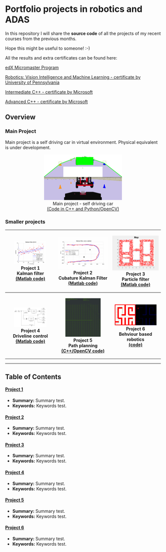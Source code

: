 # Portfolio projects in robotics and ADAS

In this repository I will share the **source code** of all the projects of my recent courses from the previous months.

Hope this might be useful to someone! :-)

All the results and extra certificates can be found here:

[edX Micromaster Program](https://credentials.edx.org/records/programs/shared/aeb398577a5c4941aaafc6133845c9d2/)

[Robotics: Vision Intelligence and Machine Learning - certificate by University of Pennsylvania](https://courses.edx.org/certificates/cebbf84bc3d549bca3e86871f49b7917)

[Intermediate C++ - certificate by Microsoft](https://courses.edx.org/certificates/daf8897c283c43f6a635eb8228dff1dc)

[Advanced C++ - certificate by Microsoft](https://courses.edx.org/certificates/d7c3c0aea54d4a86971d8b4652822af0)

## Overview
### Main Project
Main project is a self driving car in virtual environment. Physical equivalent is under development.
      <p align="center">
           <a href="./main_project"><img src="./images/view_main.png" alt="Overview" width="50%" height="50%"></a>
           <br>Main project - self driving car
           <br><a href="./main_project" name="Code in C++ and Python/OpenCV">(Code in C++ and Python/OpenCV)</a>
      </p>
### Smaller projects

<table style="width:100%">
  <tr>
    <th>
      <p align="center">
           <a href="./project_1"><img src="./project_1/overview.gif" alt="Overview" width="70%" height="70%"></a>
           <br>Project 1
           <br>Kalman filter
           <br><a href="./project_1" name="p1_code">(Matlab code)</a>
      </p>
    </th>
        <th><p align="center">
           <a href="./project_2"><img src="./project_2/overview.gif" alt="Overview" width="100%" height="100%"></a>
           <br>Project 2
           <br>Cubature Kalman Filter
           <br><a href="./project_2" name="p2_code">(Matlab code)</a>
        </p>
    </th>
        <th><p align="center">
           <a href="./project_3"><img src="./project_3/overview.gif" alt="Overview" width="100%" height="100%"></a>
           <br>Project 3
           <br>Particle filter
           <br><a href="./project_3" name="p3_code">(Matlab code)</a>
        </p>
    </th>
  </tr>
  <tr>
        <th><p align="center">
           <a href="./project_4"><img src="./project_4/overview.jpg" alt="Overview" width="70%" height="70%"></a>
           <br>Project 4
           <br>Driveline control
           <br><a href="./project_4" name="p4_code">(Matlab code)</a>
        </p>
    </th>
        <th><p align="center">
           <a href="./project_5"><img src="./project_5/images/Project5.gif" alt="Overview" width="70%" height="70%"></a>
           <br>Project 5
           <br>Path planning
           <br><a href="./project_5" name="p5_code">(C++/OpenCV code)</a>
        </p>
    </th>
        <th><p align="center">
           <a href="./project_6"><img src="./project_6/images/Project6.gif" alt="Overview" width="90%" height="90%"></a>
           <br>Project 6
           <br>Behviour based robotics
           <br><a href="./project_6" name="p6_code">(code)</a>
        </p>
    </th>
  </tr>
</table>

--- 
## Table of Contents

#### [Project 1](project_1)
 - **Summary:** Summary test.
 - **Keywords:** Keywords test.
 
#### [Project 2](project_2)
 - **Summary:** Summary test.
 - **Keywords:** Keywords test.
 
#### [Project 3](project_3)
 - **Summary:** Summary test.
 - **Keywords:** Keywords test.

#### [Project 4](project_4)
 - **Summary:** Summary test.
 - **Keywords:** Keywords test.
 
#### [Project 5](project_5)
 - **Summary:** Summary test.
 - **Keywords:** Keywords test.
 
#### [Project 6](project_6)
 - **Summary:** Summary test.
 - **Keywords:** Keywords test.
